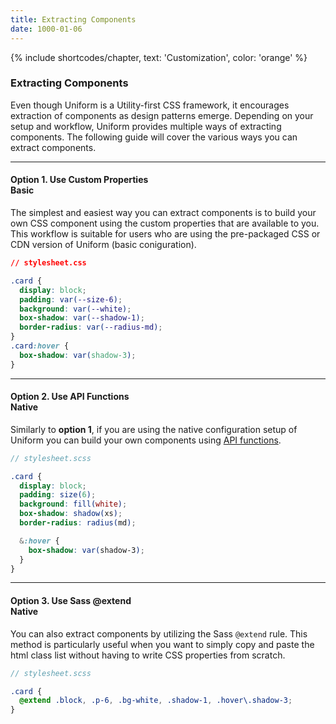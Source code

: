 ```yaml
---
title: Extracting Components
date: 1000-01-06
---
```


{% include shortcodes/chapter, text: 'Customization', color: 'orange' %}


### Extracting Components

Even though Uniform is a Utility-first CSS framework, it encourages extraction of components as design patterns emerge. Depending on your setup and workflow, Uniform provides multiple ways of extracting components. The following guide will cover the various ways you can extract components.

---

#### Option 1. Use Custom Properties <div class="inline-block ml-2 px-2 py-1 bg-black radius-xs font-2xs font-600 align-middle color-white uppercase tracking-1">Basic</div>

The simplest and easiest way you can extract components is to build your own CSS component using the custom properties that are available to you. This workflow is suitable for users who are using the pre-packaged CSS or CDN version of Uniform (basic coniguration).

```css
// stylesheet.css

.card {
  display: block;
  padding: var(--size-6);
  background: var(--white);
  box-shadow: var(--shadow-1);
  border-radius: var(--radius-md);
}
.card:hover {
  box-shadow: var(shadow-3);
}
```
---

#### Option 2. Use API Functions <div class="inline-block ml-2 px-2 py-1 bg-pink-400 radius-xs font-2xs font-600 align-middle color-white uppercase tracking-1">Native</div>

Similarly to **option 1**, if you are using the native configuration setup of Uniform you can build your own components using <a class="hover.underline" href="/get-started/api-functions">API functions</a>.

```scss
// stylesheet.scss

.card {
  display: block;
  padding: size(6);
  background: fill(white);
  box-shadow: shadow(xs);
  border-radius: radius(md);

  &:hover {
    box-shadow: var(shadow-3);
  }
}
```

---

#### Option 3. Use Sass @extend <div class="inline-block ml-2 px-2 py-1 bg-pink-400 radius-xs font-2xs font-600 align-middle color-white uppercase tracking-1">Native</div>

You can also extract components by utilizing the Sass `@extend` rule. This method is particularly useful when you want to simply copy and paste the html class list without having to write CSS properties from scratch.

```scss
// stylesheet.scss

.card {
  @extend .block, .p-6, .bg-white, .shadow-1, .hover\.shadow-3;
}
```

